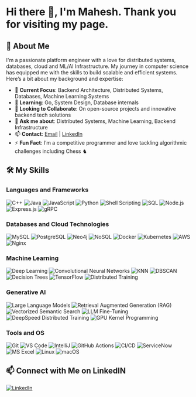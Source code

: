 # Hi there 👋, I'm Mahesh. Thank you for visiting my page.

## 🚀 About Me
I'm a passionate platform engineer with a love for distributed systems, databases, cloud and ML/AI Infrastructure. My journey in computer science has equipped me with the skills to build scalable and efficient systems. Here’s a bit about my background and expertise:

- 🔭 **Current Focus**: Backend Architecture, Distributed Systems, Databases, Machine Learning Systems
- 🌱 **Learning**: Go, System Design, Database internals
- 👯 **Looking to Collaborate**: On open-source projects and innovative backend tech solutions
- 💬 **Ask me about**: Distributed Systems, Machine Learning, Backend Infrastructure
- 📫 **Contact**: [Email](mailto:udesinee@asu.edu) | [LinkedIn](https://www.linkedin.com/in/umamaheshwaraswamy/)
- ⚡ **Fun Fact**: I’m a competitive programmer and love tackling algorithmic challenges including Chess ♞

## 🛠️ My Skills
### Languages and Frameworks
![C++](https://img.shields.io/badge/-C++-00599C?style=flat-square&logo=c%2B%2B)
![Java](https://img.shields.io/badge/-Java-007396?style=flat-square&logo=java&logoColor=white)
![JavaScript](https://img.shields.io/badge/-JavaScript-F7DF1E?style=flat-square&logo=javascript&logoColor=white)
![Python](https://img.shields.io/badge/-Python-3776AB?style=flat-square&logo=python&logoColor=white)
![Shell Scripting](https://img.shields.io/badge/-Shell_Scripting-4EAA25?style=flat-square&logo=gnu-bash&logoColor=white)
![SQL](https://img.shields.io/badge/SQL-003B57?style=flat-square&logo=sql&logoColor=white)
![Node.js](https://img.shields.io/badge/-Node.js-339933?style=flat-square&logo=node.js&logoColor=white)
![Express.js](https://img.shields.io/badge/-Express.js-000000?style=flat-square&logo=express&logoColor=white)
![gRPC](https://img.shields.io/badge/gRPC-0078D7?style=flat-square&logoColor=white)

### Databases and Cloud Technologies
![MySQL](https://img.shields.io/badge/-MySQL-4479A1?style=flat-square&logo=mysql&logoColor=white)
![PostgreSQL](https://img.shields.io/badge/-PostgreSQL-336791?style=flat-square&logo=postgresql&logoColor=white)
![Neo4j](https://img.shields.io/badge/-Neo4j-008CC1?style=flat-square&logo=neo4j&logoColor=white)
![NoSQL](https://img.shields.io/badge/NoSQL-333333?style=flat-square&logo=nosql&logoColor=white)
![Docker](https://img.shields.io/badge/-Docker-2496ED?style=flat-square&logo=docker&logoColor=white)
![Kubernetes](https://img.shields.io/badge/Kubernetes-326CE5?style=flat-square&logo=kubernetes&logoColor=white)
![AWS](https://img.shields.io/badge/-AWS-232F3E?style=flat-square&logo=amazon-aws&logoColor=white)
![Nginx](https://img.shields.io/badge/Nginx-009639?style=flat)

### Machine Learning
![Deep Learning](https://img.shields.io/badge/Deep%20Learning-00599C?style=flat&logo=deep-learning&logoColor=white)
![Convolutional Neural Networks](https://img.shields.io/badge/Convolutional%20Neural%20Networks-007396?style=flat&logo=cnn&logoColor=white)
![KNN](https://img.shields.io/badge/KNN-4285F4?style=flat&logo=knn&logoColor=white)
![DBSCAN](https://img.shields.io/badge/DBSCAN-F7DF1E?style=flat&logo=dbscan&logoColor=white)
![Decision Trees](https://img.shields.io/badge/Decision%20Trees-3776AB?style=flat&logo=decision-tree&logoColor=white)
![TensorFlow](https://img.shields.io/badge/TensorFlow-4EAA25?style=flat&logo=tensorflow&logoColor=white)
![Distributed Training](https://img.shields.io/badge/Distributed%20Training-003B57?style=flat&logo=distributed-training&logoColor=white)

### Generative AI
![Large Language Models](https://img.shields.io/badge/LLM-009688?style=flat)
![Retrieval Augmented Generation (RAG)](https://img.shields.io/badge/Retrieval%20Augmented%20Generation-3F51B5?style=flat)
![Vectorized Semantic Search](https://img.shields.io/badge/Vectorized%20Semantic%20Search-673AB7?style=flat)
![LLM Fine-Tuning](https://img.shields.io/badge/LLM%20Fine--Tuning-009688?style=flat)
![DeepSpeed Distributed Training](https://img.shields.io/badge/DeepSpeed%20Distributed%20Training-4CAF50?style=flat)
![GPU Kernel Programming](https://img.shields.io/badge/GPU%20Kernel%20Programming-F44336?style=flat)

### Tools and OS
![Git](https://img.shields.io/badge/-Git-F05032?style=flat-square&logo=git&logoColor=white)
![VS Code](https://img.shields.io/badge/-VS_Code-007ACC?style=flat-square&logo=visual-studio-code&logoColor=white)
![IntelliJ](https://img.shields.io/badge/IntelliJ-IDEA-blue?style=flat-square&logo=intellij-idea&logoColor=white)
![GitHub Actions](https://img.shields.io/badge/-GitHub_Actions-2088FF?style=flat-square&logo=github-actions&logoColor=white)
![CI/CD](https://img.shields.io/badge/CI%2FCD-007ACC?style=flat)
![ServiceNow](https://img.shields.io/badge/-ServiceNow-0BA9E0?style=flat-square&logo=servicenow&logoColor=white)
![MS Excel](https://img.shields.io/badge/MS_Excel-217346?style=flat-square&logo=microsoft-excel&logoColor=white)
![Linux](https://img.shields.io/badge/-Linux-FCC624?style=flat-square&logo=linux&logoColor=white)
![macOS](https://img.shields.io/badge/macOS-000000?style=flat-square&logo=apple&logoColor=white)

## 📫 Connect with Me on LinkedIN
[![LinkedIn](https://img.shields.io/badge/-LinkedIn-blue?style=flat-square&logo=linkedin)](https://www.linkedin.com/in/umamaheshwaraswamy/)


